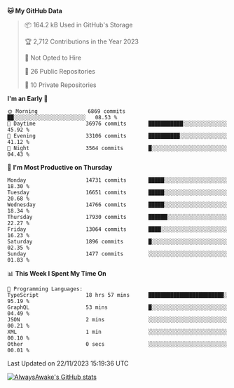 <!--START_SECTION:waka-->
**🐱 My GitHub Data** 

> 📦 164.2 kB Used in GitHub's Storage 
 > 
> 🏆 2,712 Contributions in the Year 2023
 > 
> 🚫 Not Opted to Hire
 > 
> 📜 26 Public Repositories 
 > 
> 🔑 10 Private Repositories 
 > 
**I'm an Early 🐤** 

```text
🌞 Morning                6869 commits        ██░░░░░░░░░░░░░░░░░░░░░░░   08.53 % 
🌆 Daytime                36976 commits       ███████████░░░░░░░░░░░░░░   45.92 % 
🌃 Evening                33106 commits       ██████████░░░░░░░░░░░░░░░   41.12 % 
🌙 Night                  3564 commits        █░░░░░░░░░░░░░░░░░░░░░░░░   04.43 % 
```
📅 **I'm Most Productive on Thursday** 

```text
Monday                   14731 commits       █████░░░░░░░░░░░░░░░░░░░░   18.30 % 
Tuesday                  16651 commits       █████░░░░░░░░░░░░░░░░░░░░   20.68 % 
Wednesday                14766 commits       █████░░░░░░░░░░░░░░░░░░░░   18.34 % 
Thursday                 17930 commits       ██████░░░░░░░░░░░░░░░░░░░   22.27 % 
Friday                   13064 commits       ████░░░░░░░░░░░░░░░░░░░░░   16.23 % 
Saturday                 1896 commits        █░░░░░░░░░░░░░░░░░░░░░░░░   02.35 % 
Sunday                   1477 commits        ░░░░░░░░░░░░░░░░░░░░░░░░░   01.83 % 
```


📊 **This Week I Spent My Time On** 

```text
💬 Programming Languages: 
TypeScript               18 hrs 57 mins      ████████████████████████░   95.19 % 
GraphQL                  53 mins             █░░░░░░░░░░░░░░░░░░░░░░░░   04.49 % 
JSON                     2 mins              ░░░░░░░░░░░░░░░░░░░░░░░░░   00.21 % 
XML                      1 min               ░░░░░░░░░░░░░░░░░░░░░░░░░   00.10 % 
Other                    0 secs              ░░░░░░░░░░░░░░░░░░░░░░░░░   00.01 % 
```


 Last Updated on 22/11/2023 15:19:36 UTC
<!--END_SECTION:waka-->

[![AlwaysAwake's GitHub stats](https://github-readme-stats.vercel.app/api?username=AlwaysAwake&show_icons=true&theme=github_dark&count_private=true)](https://github.com/AlwaysAwake/AlwaysAwake)
